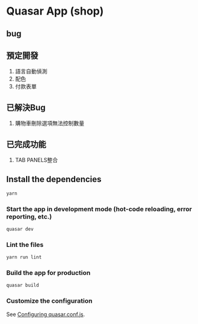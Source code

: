 # Quasar App (shop)

## bug


## 預定開發
1. 語言自動偵測
2. 配色
3. 付款表單

## 已解決Bug
1. 購物車刪除選項無法控制數量

## 已完成功能
1. TAB PANELS整合

## Install the dependencies
```bash
yarn
```

### Start the app in development mode (hot-code reloading, error reporting, etc.)
```bash
quasar dev
```

### Lint the files
```bash
yarn run lint
```

### Build the app for production
```bash
quasar build
```

### Customize the configuration
See [Configuring quasar.conf.js](https://quasar.dev/quasar-cli/quasar-conf-js).
